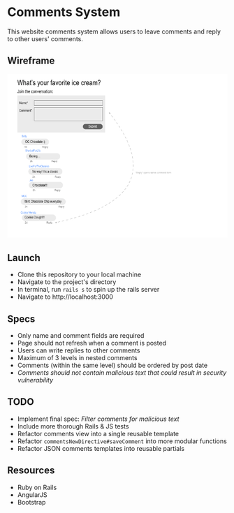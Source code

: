# Comments System
This website comments system allows users to leave comments and reply to other users' comments.

## Wireframe
![wireframe](app/assets/images/comments-wireframe.png)

## Launch
- Clone this repository to your local machine
- Navigate to the project's directory
- In terminal, run `rails s` to spin up the rails server
- Navigate to http://localhost:3000

## Specs
- Only name and comment fields are required
- Page should not refresh when a comment is posted
- Users can write replies to other comments
- Maximum of 3 levels in nested comments
- Comments (within the same level) should be ordered by post date
- *Comments should not contain malicious text that could result in security vulnerability*

## TODO
- Implement final spec: *Filter comments for malicious text*
- Include more thorough Rails & JS tests
- Refactor comments view into a single reusable template
- Refactor `commentsNewDirective#saveComment` into more modular functions
- Refactor JSON comments templates into reusable partials

## Resources
- Ruby on Rails
- AngularJS
- Bootstrap